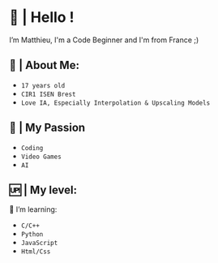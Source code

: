# 👋 | Hello !

I’m Matthieu, I'm a Code Beginner and I'm from France ;)

## 💁 | About Me:

- `17 years old`
- `CIR1 ISEN Brest`
- `Love IA, Especially Interpolation & Upscaling Models`

## 💙 | My Passion

- `Coding`
- `Video Games`
- `AI`

## 🆙 | My level:

🌱 I’m learning:
- `C/C++`
- `Python`
- `JavaScript`
- `Html/Css`
